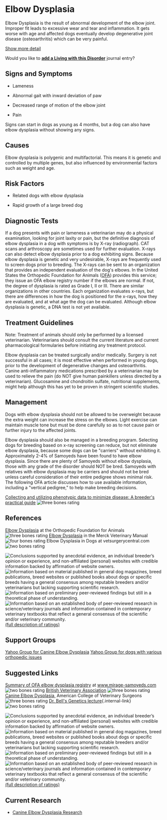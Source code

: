 Elbow Dysplasia
===============



Elbow Dysplasia is the result of abnormal development of the elbow
joint.  Improper fit leads to excessive wear and tear and inflammation.
It gets worse with age and affected dogs eventually develop degenerative
joint disease (osteoarthritis) which can be very painful.





[Show more detail](elbow-dysplasia5a76.html?showlong=1)



Would you like to **[add a Living with this
Disorder](elbow-dysplasia/addliving_form.html)** journal entry?

Signs and Symptoms
------------------

-   Lameness

-   Abnormal gait with inward deviation of paw

-   Decreased range of motion of the elbow joint

-   Pain

Signs can start in dogs as young as 4 months, but a dog can also have
elbow dysplasia without showing any signs.

Causes
------

Elbow dysplasia is polygenic and multifactorial.  This means it is
genetic and controlled by multiple genes, but also influenced by
environmental factors such as weight and age.

Risk Factors
------------

-   Related dogs with elbow dysplasia

-   Rapid growth of a large breed dog

Diagnostic Tests
----------------

If a dog presents with pain or lameness a veterinarian may do a physical
examination, looking for joint laxity or pain, but the definitive
diagnosis of elbow dysplasia in a dog with symptoms is by X-ray
(radiograph).   CAT scans and arthroscopy are sometimes used for further
evaluation. X-rays can also detect elbow dysplasia prior to a dog
exhibiting signs.  Because elbow dysplasia is genetic and very
undesirable, X-rays are frequently used to screen dogs prior to
breeding.  The X-rays can be sent to an organization that provides an
independent evaluation of the dog\'s elbows.  In the United States the
Orthopedic Foundation for Animals
([OFA](http://www.offa.org/)) provides this service;
they issue an OFA elbow registry number if the elbows are normal.  If
not, the degree of dysplasia is rated as Grade I, II or III.  There are
similar organizations in other countries.  Each organization evaluates
x-rays, but there are differences in how the dog is positioned for the
x-rays, how they are evaluated, and at what age the dog can be
evaluated.  Although elbow dysplasia is genetic, a DNA test is not yet
available.

Treatment Guidelines
--------------------

Note: Treatment of animals should only be performed by a licensed
veterinarian. Veterinarians should consult the current literature and
current pharmacological formularies before initiating any treatment
protocol.

Elbow dysplasia can be treated surgically and/or medically.  Surgery is
not successful in all cases; it is most effective when performed in
young dogs, prior to the development of degenerative changes and
osteoarthritis.   Canine anti-inflammatory medications prescribed by a
veterinarian may be used to relieve the pain (do NOT give human
painkillers unless directed by a veterinarian).  Glucosamine and
chondroitin sulfate, nutritional supplements, might help although this
has yet to be proven in stringent scientific studies.

Management
----------

Dogs with elbow dysplasia should not be allowed to be overweight because
the extra weight can increase the stress on the elbows.  Light exercise
can maintain muscle tone but must be done carefully so as to not cause
pain or further injury to the affected joints.



Elbow dysplasia should also be managed in a breeding program.  Selecting
dogs for breeding based on x-ray screening can reduce, but not eliminate
elbow dysplasia, because some dogs can be \"carriers\" without
exhibiting it.  Approximately 2-4% of Samoyeds have been found to have
elbow dysplasia.  Since there are plenty of Samoyeds without elbow
dysplasia, those with any grade of the disorder should NOT be bred.
Samoyeds with relatives with elbow dysplasia may be carriers and should
not be bred unless careful consideration of their entire pedigree shows
minimal risk.  The following OFA article discusses how to use available
information, including a \"vertical pedigree,\" to help make breeding
decisions.

[Collecting and utilizing phenotypic data to minimize disease:  A
breeder\'s practical
guide](http://www.offa.org/pdf/hovanart.pdf)  ![three
bones
rating](/img/3-bones.gif/image_preview.png)





References
----------

[Elbow Dysplasia](http://www.offa.org/ed_types.html) at
the Orthopedic Foundation for Animals  ![three bones
rating](/img/3-bones.gif/image_preview.png)
[Elbow
Dysplasia](http://www.merckvetmanual.com/mvm/musculoskeletal_system/arthropathies_and_related_disorders_in_small_animals/elbow_dysplasia_in_small_animals.html)
in the Merck Veterinary Manual  ![four bones
rating](/img/4-bones.gif/image_preview.png)
Elbow Dysplasia in Dogs  at vetsurgerycentral.com  ![two bones
rating](/img/2-bones.gif/image_preview.png)



![](elbow-dysplasia/bone.gif "Conclusions supported by anecdotal evidence, an individual breeder’s opinion or experience, and non-affiliated (personal) websites with credible information backed by affirmation of website owners.")
![](elbow-dysplasia/2-bones.gif "Information based on material published in general dog magazines, breed publications, breed websites or published books about dogs or specific breeds  having a general consensus among reputable breeders and/or veterinarians but lacking supporting scientific research.")
![](elbow-dysplasia/3-bones.gif "Information based on preliminary peer-reviewed findings but still in a theoretical phase of understanding.")
![](elbow-dysplasia/4-bones.gif "Information based on an established body of peer-reviewed research in science/veterinary journals and information contained in contemporary veterinary textbooks that reflect a general consensus of the scientific and/or veterinary community.")
[(full description of ratings)](ratings-what-do-they-mean.html)



Support Groups
--------------

[Yahoo Group for Canine Elbow
Dysplasia](https://groups.yahoo.com/neo/groups/k9elbow/info)
[Yahoo Group for dogs with various orthopedic
issues](https://groups.yahoo.com/neo/groups/orthodogs/info)

Suggested Links
---------------

[Summary of OFA elbow dysplasia
registry](http://www.mirage-samoyeds.com/elbowofa.htm)
at www.mirage-samoyeds.com  ![two bones
rating](/img/2-bones.gif/image_preview.png)
[British Veterinary
Association](https://www.bva.co.uk/uploadedFiles/Content/Canine_Health_Schemes/Elbow_Scheme/CHS-elbow-dyspalsia-feb-2014.pdf)
 ![three bones
rating](/img/3-bones.gif/image_preview.png)
[Canine Elbow
Dysplasia,](https://www.acvs.org/small-animal/canine-elbow-dysplasia)
American College of Veterinary Surgeons ![three bones
rating](/img/3-bones.gif/image_preview.png)
[Dr. Bell\'s Genetics
lecture](../aboutus/dr-bell-s-lecture.html "Dr. Bell's Genetics Lecture"){.internal-link}
![two bones
rating](/img/2-bones.gif/image_preview.png)



![](elbow-dysplasia/bone.gif "Conclusions supported by anecdotal evidence, an individual breeder’s opinion or experience, and non-affiliated (personal) websites with credible information backed by affirmation of website owners.")
![](elbow-dysplasia/2-bones.gif "Information based on material published in general dog magazines, breed publications, breed websites or published books about dogs or specific breeds  having a general consensus among reputable breeders and/or veterinarians but lacking supporting scientific research.")
![](elbow-dysplasia/3-bones.gif "Information based on preliminary peer-reviewed findings but still in a theoretical phase of understanding.")
![](elbow-dysplasia/4-bones.gif "Information based on an established body of peer-reviewed research in science/veterinary journals and information contained in contemporary veterinary textbooks that reflect a general consensus of the scientific and/or veterinary community.")
[(full description of ratings)](ratings-what-do-they-mean.html)



Current Research
----------------

-   [Canine Elbow Dysplasia
    Research](elbow-dysplasia/canine-elbow-dysplasia-research.html)
